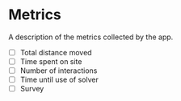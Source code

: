 # Metrics

A description of the metrics collected by the app.

- [ ] Total distance moved
- [ ] Time spent on site
- [ ] Number of interactions
- [ ] Time until use of solver
- [ ] Survey
